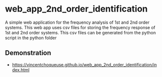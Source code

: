 # web_app_2nd_order_identification

A simple web application for the frequency analysis of 1st and 2nd order systems. This web app uses csv files for storing the frequency response of 1st and 2nd order systems. This csv files can be generated from the python script in the python folder

## Demonstration

* https://vincentchoqueuse.github.io/web_app_2nd_order_identification/index.html
